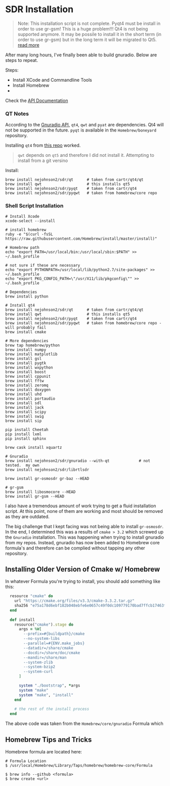 # SDR Installation

> Note: This installation script is not complete.  Pyqt4 must be install in order to use gr-gsm!  This is a huge problem!!! Qt4 is not being supported anymore.  It may be possile to install it in the short term (in order to use gr-gsm) but in the long term it will be migrated to Qt5.  [read more](http://stackoverflow.com/questions/39690404/brew-install-qt-does-not-work-on-macos-sierra)


After many long hours, I've finally been able to build gnuradio.  Below are steps to repeat.

Steps:

- Install XCode and Commandline Tools
- Install Homebrew
- 


Check the [API Documentation](http://gnuradio.org/doc/doxygen/build_guide.html)

### QT Notes

According to the [Gnuradio API](http://gnuradio.org/doc/doxygen/build_guide.html), ```qt4```, ```qwt``` and ```pyat``` are dependencies.  Qt4 will not be supported in the future.  ```pyqt``` is available in the ```Homebrew/boneyard``` repository.

Installing ```qt4``` from [this repo](https://github.com/cartr/homebrew-qt4) worked.

> ```qwt``` depends on ```qt5``` and therefore I did not install it.  Attempting to install from a git versino
 
Install:

```
brew install nejohnson2/sdr/qt      # taken from cartr/qt4/qt
brew install qwt                    # this installs qt5
brew install nejohnson2/sdr/pyqt    # taken from cartr/qt4
brew install nejohnson2/sdr/pyqwt   # taken from homebrew/core repo
```

### Shell Script Installation

```shell
# Install Xcode
xcode-select --install

# install homebrew
ruby -e "$(curl -fsSL https://raw.githubusercontent.com/Homebrew/install/master/install)"

# Homebrew path
echo "export PATH=/usr/local/bin:/usr/local/sbin:$PATH" >> ~/.bash_profile

# not sure if these are necessary
echo "export PYTHONPATH=/usr/local/lib/python2.7/site-packages" >> ~/.bash_profile
echo "export PKG_CONFIG_PATH=\"/usr/X11/lib/pkgconfig\"" >> ~/.bash_profile 

# Dependencies
brew install python

# Install qt4
brew install nejohnson2/sdr/qt      # taken from cartr/qt4/qt
brew install qwt                    # this installs qt5
brew install nejohnson2/sdr/pyqt    # taken from cartr/qt4
brew install nejohnson2/sdr/pyqwt   # taken from homebrew/core repo - will probably fail
brew install cmake

# More dependencies
brew tap homebrew/python
brew install numpy
brew install matplotlib 
brew install gsl
brew install pygtk
brew install wxpython
brew install boost
brew install cppunit
brew install fftw
brew install zeromq
brew install doxygen
brew install uhd
brew install portaudio
brew install sdl
brew install jack
brew install scipy
brew install swig
brew install sip

pip install Cheetah
pip install lxml
pip install sphinx

brew cask install xquartz

# Gnuradio
brew install nejohnson2/sdr/gnuradio --with-qt             # not tested.  my own
brew install nejohnson2/sdr/librtlsdr

brew install gr-osmosdr gr-baz --HEAD

# gr-gsm
brew install libosmocore --HEAD
brew install gr-gsm --HEAD
```

I also have a tremendous amount of work trying to get a fluid installation script.  At this point, none of them are working and most should be removed as they are outdated.

The big challenge that I kept facing was not being able to install ```gr-osmosdr```.  In the end, I determined this was a results of ```cmake > 3.2``` which screwed up the ```Gnuradio``` installation.  This was happening when trying to install gnuradio from my repos.  Instead, gnuradio has now been added to Homebrew core formula's and therefore can be complied without tapping any other repository.

## Installing Older Version of Cmake w/ Homebrew

In whatever Formula you're trying to install, you should add something like this:

```ruby
  resource "cmake" do
    url "https://cmake.org/files/v3.3/cmake-3.3.2.tar.gz"
    sha256 "e75a178d6ebf182b048ebfe6e0657c49f0dc109779170bad7ffcb17463f2fc22"
  end
  
  def install  
    resource("cmake").stage do
      args = %W[
        --prefix=#{buildpath}/cmake
        --no-system-libs
        --parallel=#{ENV.make_jobs}
        --datadir=/share/cmake
        --docdir=/share/doc/cmake
        --mandir=/share/man
        --system-zlib
        --system-bzip2
        --system-curl
      ]

      system "./bootstrap", *args
      system "make"
      system "make", "install"
    end
  
    # the rest of the install process
  end
```
The above code was taken from the ```Homebrew/core/gnuradio``` Formula which

## Homebrew Tips and Tricks

Homebrew formula are located here:

```pre
# Formula Location
$ /usr/local/Homebrew/Library/Taps/homebrew/homebrew-core/Formula
```


```pre
$ brew info --github <formula>
$ brew create <url>
```
